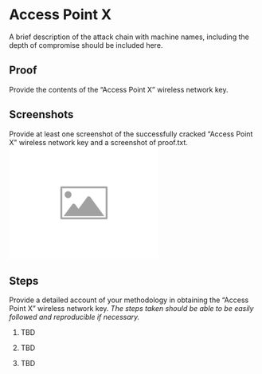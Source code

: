 
# Access Point X

A brief description of the attack chain with machine names, including the depth of compromise should be included here.

## Proof

Provide the contents of the “Access Point X” wireless network key.

## Screenshots

Provide at least one screenshot of the successfully cracked “Access Point X" wireless network key and a screenshot of proof.txt.
![ImgPlaceholder](images/placeholder-image-300x225.png)

## Steps

Provide a detailed account of your methodology in obtaining the “Access Point X” wireless network key. *The steps taken should be able to be easily followed and reproducible if necessary.*

1. TBD

2. TBD 

3. TBD
